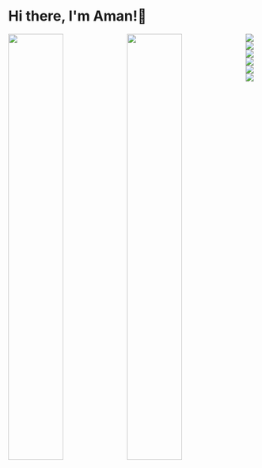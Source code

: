 # Hi there, I'm Aman!👋

<img align='left' width='47%' src='https://github-readme-stats.vercel.app/api?username=King-smasher26&theme=omni&show_icons=true'/>

<img align='left'  width='47%' src='https://github-readme-stats.vercel.app/api/top-langs/?username=King-smasher26&layout=compact'/>


<img align='left' src="https://img.shields.io/badge/javascript-%23323330.svg?style=for-the-badge&logo=javascript&logoColor=%23F7DF1E"/>
<img align='left' src="https://img.shields.io/badge/MongoDB-%234ea94b.svg?style=for-the-badge&logo=mongodb&logoColor=white"/>
<img align='left' src="https://img.shields.io/badge/express.js-%23404d59.svg?style=for-the-badge&logo=express&logoColor=%2361DAFB"/>
<img align='left' src="https://img.shields.io/badge/react-%2320232a.svg?style=for-the-badge&logo=react&logoColor=%2361DAFB"/>
<img src="https://img.shields.io/badge/node.js-6DA55F?style=for-the-badge&logo=node.js&logoColor=white"/>
  

<img src='https://github-readme-activity-graph.vercel.app/graph?username=King-smasher26&theme=dracula'>
